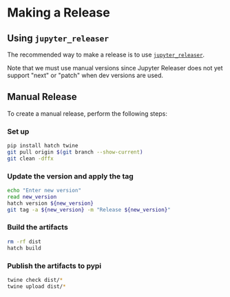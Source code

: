 # Making a Release

## Using `jupyter_releaser`

The recommended way to make a release is to use [`jupyter_releaser`](https://jupyter-releaser.readthedocs.io/en/latest/get_started/making_release_from_repo.html).

Note that we must use manual versions since Jupyter Releaser does not
yet support "next" or "patch" when dev versions are used.

## Manual Release

To create a manual release, perform the following steps:

### Set up

```bash
pip install hatch twine
git pull origin $(git branch --show-current)
git clean -dffx
```

### Update the version and apply the tag

```bash
echo "Enter new version"
read new_version
hatch version ${new_version}
git tag -a ${new_version} -m "Release ${new_version}"
```

### Build the artifacts

```bash
rm -rf dist
hatch build
```

### Publish the artifacts to pypi

```bash
twine check dist/*
twine upload dist/*
```
